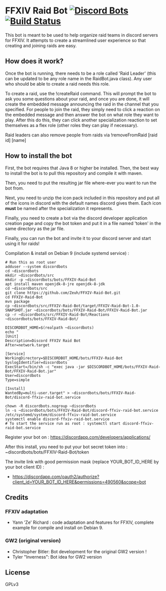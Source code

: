 # FFXIV Raid Bot [![Discord Bots](https://discordbots.org/api/widget/status/494597392897933381.png)](https://discordbots.org/bot/494597392897933381) [![Build Status](https://travis-ci.org/Zeuh/FFXIV-Raid-Bot.svg?branch=master)](https://travis-ci.org/Zeuh/FFXIV-Raid-Bot)
This bot is meant to be used to help organize raid teams in discord servers for FFXIV.
It attempts to create a streamlined user experience so that creating and joining raids are easy.

## How does it work?
Once the bot is running, there needs to be a role called 'Raid Leader' (this can be updated to be any role name in the RaidBot.java class).
Any user who should be able to create a raid needs this role.

To create a raid, use the !createRaid command. This will prompt the bot to ask you some questions about your raid, and once you are done, it will create the embedded message
announcing the raid in the channel that you specified.
For people to join the raid, they simply need to click a reaction on the embedded message and then answer the bot on what role they want to play.
After this do this, they can click another specialization reaction to set themselves as a flex role (other roles they can play if necessary).

Raid leaders can also remove people from raids via !removeFromRaid \[raid id\] \[name\]

## How to install the bot
First, the bot requires that Java 8 or higher be installed. Then, the best way to install the bot is to pull this repository
and compile it with maven.

Then, you need to put the resulting jar file where-ever you want to run the bot from.

Next, you need to unzip the icon pack included in this repository and put all of the icons in discord
with the default names discord gives them. Each icon **must** be named after the specialization it represents.

Finally, you need to create a bot via the discord developer application creation page and copy the bot token and put it in a file named 'token'
in the same directory as the jar file.

Finally, you can run the bot and invite it to your discord server and start using it for raids!

Compilation & install on Debian 9 (include systemd service) :
```
# Run this as root user
adduser --system discordbots
cd ~discordbots
mkdir ~discordbots/src
mkdir -p ~discordbots/bots/FFXIV-Raid-Bot
apt install maven openjdk-8-jre openjdk-8-jdk
cd ~discordbots/src
git clone https://github.com/Zeuh/FFXIV-Raid-Bot.git
cd FFXIV-Raid-Bot
mvn package
cp ~discordbots/src/FFXIV-Raid-Bot/target/FFXIV-Raid-Bot-1.0-SNAPSHOT.jar ~discordbots/bots/FFXIV-Raid-Bot/FFXIV-Raid-Bot.jar
cp -r ~discordbots/src/FFXIV-Raid-Bot/Reactions ~discordbots/bots/FFXIV-Raid-Bot/

DISCORDBOT_HOME=$(realpath ~discordbots)
echo "
[Unit]
Description=Discord FFXIV Raid Bot
After=network.target

[Service]
WorkingDirectory=$DISCORDBOT_HOME/bots/FFXIV-Raid-Bot
SyslogIdentifier=discordbots
ExecStart=/bin/sh -c "exec java -jar $DISCORDBOT_HOME/bots/FFXIV-Raid-Bot/FFXIV-Raid-Bot.jar"
User=discordbots
Type=simple

[Install]
WantedBy=multi-user.target" > ~discordbots/bots/FFXIV-Raid-Bot/discord-ffxiv-raid-bot.service

chown -R discordbots.nogroup ~discordbots
ln -s ~discordbots/bots/FFXIV-Raid-Bot/discord-ffxiv-raid-bot.service /etc/systemd/system/discord-ffxiv-raid-bot.service
systemctl enable discord-ffxiv-raid-bot.service
# To start the service run as root : systemctl start discord-ffxiv-raid-bot.service
```
Register your bot on : https://discordapp.com/developers/applications/

After this install, you need to put your bot secret token into : ~discordbots/bots/FFXIV-Raid-Bot/token

The invite link with good permission mask (replace YOUR_BOT_ID_HERE by your bot client ID) :
- https://discordapp.com/oauth2/authorize?client_id=YOUR_BOT_ID_HERE&permissions=490560&scope=bot

## Credits

### FFXIV adaptation
- Yann 'Ze' Richard : code adaptation and features for FFXIV, complete example for compile and install on Debian 9.

### GW2 (original version)
- Christopher Bitler: Bot development for the original GW2 version !
- Tyler "Inverness": Bot idea for GW2 version

## License
GPLv3
